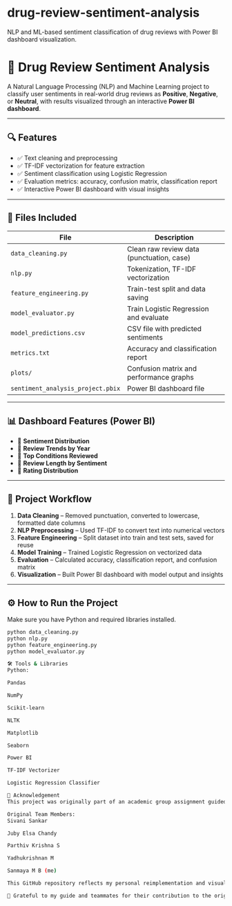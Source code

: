 # drug-review-sentiment-analysis
NLP and ML-based sentiment classification of drug reviews with Power BI dashboard visualization.

# 💊 Drug Review Sentiment Analysis

A Natural Language Processing (NLP) and Machine Learning project to classify user sentiments in real-world drug reviews as **Positive**, **Negative**, or **Neutral**, with results visualized through an interactive **Power BI dashboard**.

---

## 🔍 Features

- ✅ Text cleaning and preprocessing
- ✅ TF-IDF vectorization for feature extraction
- ✅ Sentiment classification using Logistic Regression
- ✅ Evaluation metrics: accuracy, confusion matrix, classification report
- ✅ Interactive Power BI dashboard with visual insights

---

## 📁 Files Included

| File                         | Description                                 |
|------------------------------|---------------------------------------------|
| `data_cleaning.py`           | Clean raw review data (punctuation, case)   |
| `nlp.py`                     | Tokenization, TF-IDF vectorization          |
| `feature_engineering.py`     | Train-test split and data saving            |
| `model_evaluator.py`         | Train Logistic Regression and evaluate      |
| `model_predictions.csv`      | CSV file with predicted sentiments          |
| `metrics.txt`                | Accuracy and classification report          |
| `plots/`                     | Confusion matrix and performance graphs     |
| `sentiment_analysis_project.pbix` | Power BI dashboard file               |

---

## 📊 Dashboard Features (Power BI)

- 📌 **Sentiment Distribution**  
- 📌 **Review Trends by Year**  
- 📌 **Top Conditions Reviewed**  
- 📌 **Review Length by Sentiment**  
- 📌 **Rating Distribution**

---

## 🧠 Project Workflow

1. **Data Cleaning** – Removed punctuation, converted to lowercase, formatted date columns  
2. **NLP Preprocessing** – Used TF-IDF to convert text into numerical vectors  
3. **Feature Engineering** – Split dataset into train and test sets, saved for reuse  
4. **Model Training** – Trained Logistic Regression on vectorized data  
5. **Evaluation** – Calculated accuracy, classification report, and confusion matrix  
6. **Visualization** – Built Power BI dashboard with model output and insights  

---

## ⚙️ How to Run the Project

Make sure you have Python and required libraries installed.

```bash
python data_cleaning.py
python nlp.py
python feature_engineering.py
python model_evaluator.py

🛠️ Tools & Libraries
Python:

Pandas

NumPy

Scikit-learn

NLTK

Matplotlib

Seaborn

Power BI

TF-IDF Vectorizer

Logistic Regression Classifier

🙌 Acknowledgement
This project was originally part of an academic group assignment guided by Ms. Sandeep Kaur.

Original Team Members:
Sivani Sankar

Juby Elsa Chandy

Parthiv Krishna S

Yadhukrishnan M

Sanmaya M B (me)

This GitHub repository reflects my personal reimplementation and visualization of the original idea. I built the entire workflow independently — from text processing and model training to Power BI integration — to deepen my understanding and showcase it as part of my portfolio.

🙏 Grateful to my guide and teammates for their contribution to the original version.

